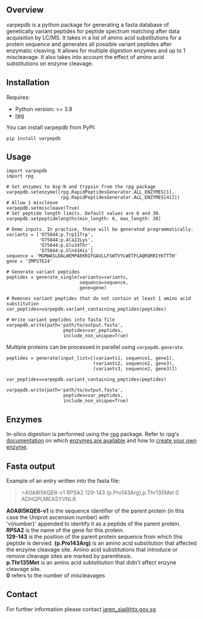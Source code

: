 ## Overview
varpepdb is a python package for generating a fasta database of genetically variant peptides for peptide spectrum matching after data acquisition by LC/MS. It takes in a list of amino acid substitutions for a protein sequence and generates all possible variant peptides after enzymatic cleaving. It allows for multiple digestion enzymes and up to 1 miscleavage. It also takes into account the effect of amino acid substitutions on enzyme cleavage.

## Installation
Requires:
* Python version: >= 3.8 
* [rpg](https://rapid-peptide-generator.readthedocs.io/en/latest/userguide.html#installation) 

You can install varpepdb from PyPI:
```
pip install varpepdb
```

## Usage
```
import varpepdb
import rpg

# Set enzymes to Asp-N and trypsin from the rpg package
varpepdb.setenzyme([rpg.RapidPeptidesGenerator.ALL_ENZYMES[1], 
                    rpg.RapidPeptidesGenerator.ALL_ENZYMES[41]])
# Allow 1 miscleave
varpepdb.setmiscleave(True)
# Set peptide length limits. Default values are 6 and 30. 
varpepdb.setpeptidelengths(min_length: 6, max_length: 30)

# Demo inputs. In practice, these will be generated programmatically.
variants = ['O75844:p.Trp11Trp', 
            'O75844:p.Ala22Lys', 
            'O75844:p.Glu34Thr', 
            'O75844:p.Gln41His']
sequence = 'MGMWASLDALWEMPAEKRIFGAVLLFSWTVYLWETFLAQRQRRIYKTTTH'
gene = 'ZMPSTE24'

# Generate variant peptides
peptides = generate_single(variants=variants, 
                           sequence=sequence, 
                           gene=gene)

# Removes variant peptides that do not contain at least 1 amino acid substitution
var_peptides=varpepdb.variant_containing_peptides(peptides)

# Write variant peptides into fasta file
varpepdb.write(path='path/to/output.fasta', 
                     peptides=var_peptides,
                     include_non_unique=True)
```

Multiple proteins can be processed in parallel using `varpepdb.generate`. 

```
peptides = generate(input_list=[(variants1, sequence1, gene1),
                                (variants2, sequence2, gene3),
                                (variants3, sequence2, gene3)])

var_peptides=varpepdb.variant_containing_peptides(peptides)

varpepdb.write(path='path/to/output.fasta', 
                     peptides=var_peptides,
                     include_non_unique=True)
```

## Enzymes 
In-silico digestion is performed using the [rpg](https://rapid-peptide-generator.readthedocs.io/en/latest/userguide.html#installation) package. Refer to rpg's [documentation](https://rapid-peptide-generator.readthedocs.io/en/latest/index.html) on which [enzymes are available](https://rapid-peptide-generator.readthedocs.io/en/latest/enzymes.html) and how to [create your own enzyme](https://rapid-peptide-generator.readthedocs.io/en/latest/userguide.html#creating-a-new-enzyme).

## Fasta output
Example of an entry written into the fasta file:
>\>A0A8I5KQE6-v1 RPSA2 129-143 (p.Pro143Arg),p.Thr135Met 0 <br>
ADHQPLMEASYVNLR

**A0A8I5KQE6-v1** is the sequence identifier of the parent protein (in this case the Uniprot ascension number) with <br>
'v{number}' appended to identify it as a peptide of the parent protein. <br>
**RPSA2** is the name of the gene for this protein. <br>
**129-143** is the position of the parent protein sequence from which this peptide is dervied.
**(p.Pro143Arg)** is an amino acid substitution that affected the enzyme cleavage site. Amino acid substitutions that introduce or remove cleavage sites are marked by parenthesis. <br>
**p.Thr135Met** is an amino acid subtstitution that didn't affect enzyne cleavage site. <br>
**0** refers to the number of miscleavages <br>


## Contact
For further information please contact jaren_sia@htx.gov.sg
